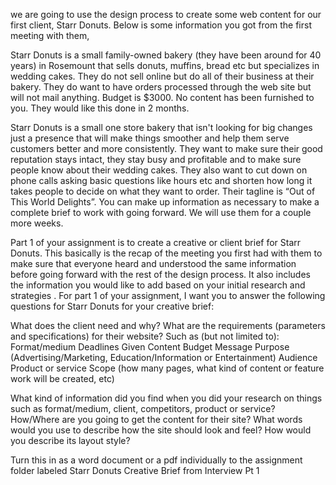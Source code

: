 we are going to use the design process to create some web content for our first client, Starr Donuts. Below is some information you got from the first meeting with them, 

Starr Donuts is a small family-owned bakery (they have been around for 40 years) in Rosemount that sells donuts, muffins, bread etc but specializes in wedding cakes. They do not sell online but do all of their business at their bakery. They do want to have orders processed through the web site but will not mail anything. Budget is $3000. No content has been furnished to you. They would like this done in 2 months.

Starr Donuts is a small one store bakery that isn't looking for big changes just a presence that will make things smoother and help them serve customers better and more consistently. They want to make sure their good reputation stays intact, they stay busy and profitable and to make sure people know about their wedding cakes. They also want to cut down on phone calls asking basic questions like hours etc and shorten how long it takes people to decide on what they want to order. Their tagline is “Out of This World Delights”. You can make up information as necessary to make a complete brief to work with going forward. We will use them for a couple more weeks.

Part 1 of your assignment is to create a creative or client brief for Starr Donuts. This basically is the recap of the meeting you first had with them to make sure that everyone heard and understood the same information before going forward with the rest of the design process. It also includes the information you would like to add based on your initial research and strategies . For part 1 of your assignment, I want you to answer the following questions for Starr Donuts for your creative brief:

What does the client need and why?
What are the requirements (parameters and specifications) for their website? Such as (but not limited to):
Format/medium
Deadlines
Given Content
Budget
Message
Purpose (Advertising/Marketing, Education/Information or Entertainment)
Audience
Product or service
Scope (how many pages, what kind of content or feature work will be created, etc)

What kind of information did you find when you did your research on things such as format/medium, client, competitors, product or service?
How/Where are you going to get the content for their site?
What words would you use to describe how the site should look and feel? How would you describe its layout style?

Turn this in as a word document or a pdf individually to the assignment folder labeled  Starr Donuts Creative Brief from Interview Pt 1